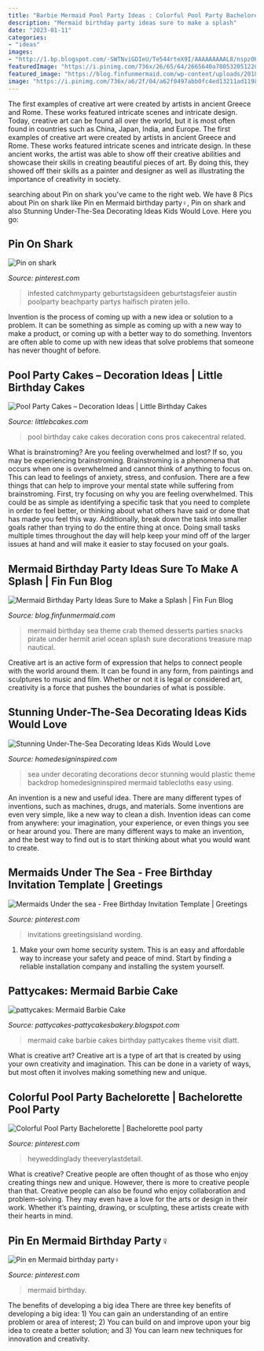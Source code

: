 ```yaml
---
title: "Barbie Mermaid Pool Party Ideas : Colorful Pool Party Bachelorette"
description: "Mermaid birthday party ideas sure to make a splash"
date: "2023-01-11"
categories:
- "ideas"
images:
- "http://1.bp.blogspot.com/-SWTNviGDIeU/Te544rteX9I/AAAAAAAAAL8/nspzOK0p9GA/s1600/DSCN3756.JPG"
featuredImage: "https://i.pinimg.com/736x/26/65/64/2665640a7805320512207641cb0c80fc.jpg"
featured_image: "https://blog.finfunmermaid.com/wp-content/uploads/2018/02/crabcookies.jpg"
image: "https://i.pinimg.com/736x/a6/2f/04/a62f0497abb0fc4ed13211ad11988e8e.jpg"
---
```



The first examples of creative art were created by artists in ancient Greece and Rome. These works featured intricate scenes and intricate design. Today, creative art can be found all over the world, but it is most often found in countries such as China, Japan, India, and Europe.
The first examples of creative art were created by artists in ancient Greece and Rome. These works featured intricate scenes and intricate design. In these ancient works, the artist was able to show off their creative abilities and showcase their skills in creating beautiful pieces of art. By doing this, they showed off their skills as a painter and designer as well as illustrating the importance of creativity in society.

	

		
searching about Pin on shark you've came to the right web. We have 8 Pics about Pin on shark like Pin en Mermaid birthday party‍♀️, Pin on shark and also Stunning Under-The-Sea Decorating Ideas Kids Would Love. Here you go:
		
    
## Pin On Shark

<img loading=lazy src="https://i.pinimg.com/736x/a6/2f/04/a62f0497abb0fc4ed13211ad11988e8e.jpg" onerror="this.onerror=null;this.src='https://tse2.mm.bing.net/th?id=OIP.Dpy0CfJh3dOGjUpxwFOFdgHaQ8&amp;pid=15.1';" alt="Pin on shark">

_Source: pinterest.com_

>infested catchmyparty geburtstagsideen geburtstagsfeier austin poolparty beachparty partys haifisch piraten jello. 

	

Invention is the process of coming up with a new idea or solution to a problem. It can be something as simple as coming up with a new way to make a product, or coming up with a better way to do something. Inventors are often able to come up with new ideas that solve problems that someone has never thought of before.

    
## Pool Party Cakes – Decoration Ideas | Little Birthday Cakes

<img loading=lazy src="http://www.littlebcakes.com/wp-content/uploads/2014/01/Pool-Party-Cakes-Images.jpg" onerror="this.onerror=null;this.src='https://tse1.mm.bing.net/th?id=OIP.f7BUxPhHoaLdsRmyskVKmwHaFj&amp;pid=15.1';" alt="Pool Party Cakes – Decoration Ideas | Little Birthday Cakes">

_Source: littlebcakes.com_

>pool birthday cake cakes decoration cons pros cakecentral related. 

	

What is brainstroming?
Are you feeling overwhelmed and lost? If so, you may be experiencing brainstroming. Brainstroming is a phenomena that occurs when one is overwhelmed and cannot think of anything to focus on. This can lead to feelings of anxiety, stress, and confusion. There are a few things that can help to improve your mental state while suffering from brainstroming. First, try focusing on why you are feeling overwhelmed. This could be as simple as identifying a specific task that you need to complete in order to feel better, or thinking about what others have said or done that has made you feel this way. Additionally, break down the task into smaller goals rather than trying to do the entire thing at once. Doing small tasks multiple times throughout the day will help keep your mind off of the larger issues at hand and will make it easier to stay focused on your goals.

    
## Mermaid Birthday Party Ideas Sure To Make A Splash | Fin Fun Blog

<img loading=lazy src="https://blog.finfunmermaid.com/wp-content/uploads/2018/02/crabcookies.jpg" onerror="this.onerror=null;this.src='https://tse3.mm.bing.net/th?id=OIP.LUtrce0Q99vZeJmHsCrc0gHaHa&amp;pid=15.1';" alt="Mermaid Birthday Party Ideas Sure to Make a Splash | Fin Fun Blog">

_Source: blog.finfunmermaid.com_

>mermaid birthday sea theme crab themed desserts parties snacks pirate under hermit ariel ocean splash sure decorations treasure map nautical. 

	

Creative art is an active form of expression that helps to connect people with the world around them. It can be found in any form, from paintings and sculptures to music and film. Whether or not it is legal or considered art, creativity is a force that pushes the boundaries of what is possible.

    
## Stunning Under-The-Sea Decorating Ideas Kids Would Love

<img loading=lazy src="http://www.homedesigninspired.com/wp-content/uploads/2017/06/under-the-sea-decorating-inspiration-14.jpg" onerror="this.onerror=null;this.src='https://tse2.mm.bing.net/th?id=OIP.BiUZKwaWtiuOxYtjIg1ZFQHaKg&amp;pid=15.1';" alt="Stunning Under-The-Sea Decorating Ideas Kids Would Love">

_Source: homedesigninspired.com_

>sea under decorating decorations decor stunning would plastic theme backdrop homedesigninspired mermaid tablecloths easy using. 

	

An invention is a new and useful idea. There are many different types of inventions, such as machines, drugs, and materials. Some inventions are even very simple, like a new way to clean a dish. Invention ideas can come from anywhere: your imagination, your experience, or even things you see or hear around you. There are many different ways to make an invention, and the best way to find out is to start thinking about what you would want to create.

    
## Mermaids Under The Sea - Free Birthday Invitation Template | Greetings

<img loading=lazy src="https://i.pinimg.com/736x/3d/cf/59/3dcf59713b7622ca3e72b3852a949ea4.jpg" onerror="this.onerror=null;this.src='https://tse1.mm.bing.net/th?id=OIP.eazd5K8C6f7hsTfj1LYfrgAAAA&amp;pid=15.1';" alt="Mermaids Under the sea - Free Birthday Invitation Template | Greetings">

_Source: pinterest.com_

>invitations greetingsisland wording. 

	

1. Make your own home security system. This is an easy and affordable way to increase your safety and peace of mind. Start by finding a reliable installation company and installing the system yourself.

    
## Pattycakes: Mermaid Barbie Cake

<img loading=lazy src="http://1.bp.blogspot.com/-SWTNviGDIeU/Te544rteX9I/AAAAAAAAAL8/nspzOK0p9GA/s1600/DSCN3756.JPG" onerror="this.onerror=null;this.src='https://tse3.mm.bing.net/th?id=OIP.Fkqyrsib8fsQcdhCb855GAHaJ4&amp;pid=15.1';" alt="pattycakes: Mermaid Barbie Cake">

_Source: pattycakes-pattycakesbakery.blogspot.com_

>mermaid cake barbie cakes birthday pattycakes theme visit dlatt. 

	

What is creative art?
Creative art is a type of art that is created by using your own creativity and imagination. This can be done in a variety of ways, but most often it involves making something new and unique.

    
## Colorful Pool Party Bachelorette | Bachelorette Pool Party

<img loading=lazy src="https://i.pinimg.com/736x/26/65/64/2665640a7805320512207641cb0c80fc.jpg" onerror="this.onerror=null;this.src='https://tse4.mm.bing.net/th?id=OIP.Foik7kNQXtrJLCVlYBLpkwHaLH&amp;pid=15.1';" alt="Colorful Pool Party Bachelorette | Bachelorette pool party">

_Source: pinterest.com_

>heyweddinglady theeverylastdetail. 

	

What is creative?
Creative people are often thought of as those who enjoy creating things new and unique. However, there is more to creative people than that. Creative people can also be found who enjoy collaboration and problem-solving. They may even have a love for the arts or design in their work. Whether it’s painting, drawing, or sculpting, these artists create with their hearts in mind.

    
## Pin En Mermaid Birthday Party‍♀️

<img loading=lazy src="https://i.pinimg.com/736x/07/55/88/07558817f9c34077a44d572912ba17a6.jpg" onerror="this.onerror=null;this.src='https://tse1.mm.bing.net/th?id=OIP.EfKjfTcCo49BsAL9l29vFQHaNL&amp;pid=15.1';" alt="Pin en Mermaid birthday party‍♀️">

_Source: pinterest.com_

>mermaid birthday. 

	

The benefits of developing a big idea
There are three key benefits of developing a big idea: 1) You can gain an understanding of an entire problem or area of interest; 2) You can build on and improve upon your big idea to create a better solution; and 3) You can learn new techniques for innovation and creativity.

